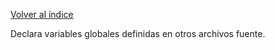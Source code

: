 [Volver al índice](../../../README.md)

Declara variables globales definidas en otros archivos fuente.